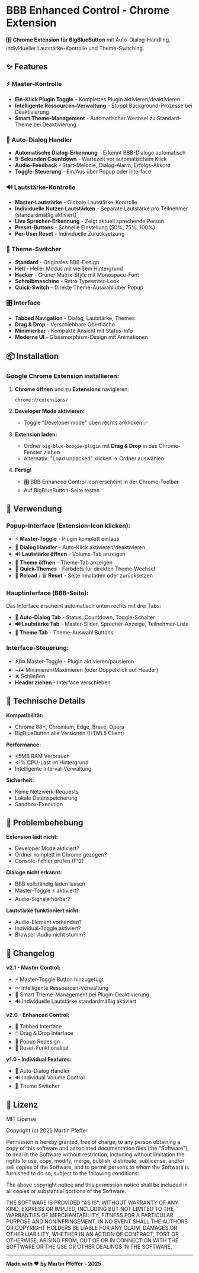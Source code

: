 # BBB Enhanced Control - Chrome Extension

🎛️ **Chrome Extension für BigBlueButton** mit Auto-Dialog-Handling, individueller Lautstärke-Kontrolle und Theme-Switching.

## ✨ Features

### ⚡ Master-Kontrolle
- **Ein-Klick Plugin Toggle** - Komplettes Plugin aktivieren/deaktivieren
- **Intelligente Ressourcen-Verwaltung** - Stoppt Background-Prozesse bei Deaktivierung
- **Smart Theme-Management** - Automatischer Wechsel zu Standard-Theme bei Deaktivierung

### 🤖 Auto-Dialog Handler
- **Automatische Dialog-Erkennung** - Erkennt BBB-Dialoge automatisch
- **5-Sekunden Countdown** - Wartezeit vor automatischem Klick
- **Audio-Feedback** - Start-Melodie, Dialog-Alarm, Erfolgs-Akkord
- **Toggle-Steuerung** - Ein/Aus über Popup oder Interface

### 🔊 Lautstärke-Kontrolle
- **Master-Lautstärke** - Globale Lautstärke-Kontrolle
- **Individuelle Nutzer-Lautstärken** - Separate Lautstärke pro Teilnehmer (standardmäßig aktiviert)
- **Live Sprecher-Erkennung** - Zeigt aktuell sprechende Person
- **Preset-Buttons** - Schnelle Einstellung (50%, 75%, 100%)
- **Per-User Reset** - Individuelle Zurücksetzung

### 🎨 Theme-Switcher
- **Standard** - Originales BBB-Design
- **Hell** - Heller Modus mit weißem Hintergrund
- **Hacker** - Grüner Matrix-Style mit Monospace-Font
- **Schreibmaschine** - Retro Typewriter-Look
- **Quick-Switch** - Direkte Theme-Auswahl über Popup

### 🎛️ Interface
- **Tabbed Navigation** - Dialog, Lautstärke, Themes
- **Drag & Drop** - Verschiebbare Oberfläche
- **Minimierbar** - Kompakte Ansicht mit Status-Info
- **Moderne UI** - Glassmorphism-Design mit Animationen

## 📦 Installation

### Google Chrome Extension installieren:

1. **Chrome öffnen** und zu **Extensions** navigieren:
   ```
   chrome://extensions/
   ```

2. **Developer Mode aktivieren:**
   - Toggle "Developer mode" oben rechts anklicken ✅

3. **Extension laden:**
   - Ordner `big-blue-boogie-plugin` mit **Drag & Drop** in das Chrome-Fenster ziehen
   - Alternativ: "Load unpacked" klicken → Ordner auswählen

4. **Fertig!**
   - 🎛️ BBB Enhanced Control Icon erscheint in der Chrome-Toolbar
   - Auf BigBlueButton-Seite testen

## 🎯 Verwendung

### Popup-Interface (Extension-Icon klicken):
- ⚡ **Master-Toggle** - Plugin komplett ein/aus
- 🤖 **Dialog Handler** - Auto-Klick aktivieren/deaktivieren
- 🔊 **Lautstärke öffnen** - Volume-Tab anzeigen
- 🎨 **Theme öffnen** - Theme-Tab anzeigen
- 🎨 **Quick-Themes** - Farbdots für direkten Theme-Wechsel
- 🔄 **Reload** / 🗑️ **Reset** - Seite neu laden oder zurücksetzen

### Hauptinterface (BBB-Seite):
Das Interface erscheint automatisch unten rechts mit drei Tabs:

- **🤖 Auto-Dialog Tab** - Status, Countdown, Toggle-Schalter
- **🔊 Lautstärke Tab** - Master-Slider, Sprecher-Anzeige, Teilnehmer-Liste
- **🎨 Theme Tab** - Theme-Auswahl Buttons

### Interface-Steuerung:
- **⚡/💤** Master-Toggle - Plugin aktivieren/pausieren
- **−/+** Minimieren/Maximieren (oder Doppelklick auf Header)
- **✕** Schließen
- **Header ziehen** - Interface verschieben

## 🔧 Technische Details

**Kompatibilität:**
- Chrome 88+, Chromium, Edge, Brave, Opera
- BigBlueButton alle Versionen (HTML5 Client)

**Performance:**
- <5MB RAM Verbrauch
- <1% CPU-Last im Hintergrund
- Intelligente Interval-Verwaltung

**Sicherheit:**
- Keine Netzwerk-Requests
- Lokale Datenspeicherung
- Sandbox-Execution

## 🐛 Problembehebung

**Extension lädt nicht:**
- Developer Mode aktiviert?
- Ordner komplett in Chrome gezogen?
- Console-Fehler prüfen (F12)

**Dialoge nicht erkannt:**
- BBB vollständig laden lassen
- Master-Toggle ⚡ aktiviert?
- Audio-Signale hörbar?

**Lautstärke funktioniert nicht:**
- Audio-Element vorhanden?
- Individual-Toggle aktiviert?
- Browser-Audio nicht stumm?

## 📝 Changelog

**v2.1 - Master Control:**
- ⚡ Master-Toggle Button hinzugefügt
- 💤 Intelligente Ressourcen-Verwaltung
- 🎨 Smart Theme-Management bei Plugin-Deaktivierung
- 🔊 Individuelle Lautstärke standardmäßig aktiviert

**v2.0 - Enhanced Control:**
- 📱 Tabbed Interface
- 🖱️ Drag & Drop Interface
- 🎨 Popup Redesign
- 🔄 Reset-Funktionalität

**v1.0 - Individual Features:**
- 🤖 Auto-Dialog Handler
- 🔊 Individual Volume Control
- 🎨 Theme Switcher

## 📄 Lizenz

MIT License

Copyright (c) 2025 Martin Pfeffer

Permission is hereby granted, free of charge, to any person obtaining a copy
of this software and associated documentation files (the "Software"), to deal
in the Software without restriction, including without limitation the rights
to use, copy, modify, merge, publish, distribute, sublicense, and/or sell
copies of the Software, and to permit persons to whom the Software is
furnished to do so, subject to the following conditions:

The above copyright notice and this permission notice shall be included in all
copies or substantial portions of the Software.

THE SOFTWARE IS PROVIDED "AS IS", WITHOUT WARRANTY OF ANY KIND, EXPRESS OR
IMPLIED, INCLUDING BUT NOT LIMITED TO THE WARRANTIES OF MERCHANTABILITY,
FITNESS FOR A PARTICULAR PURPOSE AND NONINFRINGEMENT. IN NO EVENT SHALL THE
AUTHORS OR COPYRIGHT HOLDERS BE LIABLE FOR ANY CLAIM, DAMAGES OR OTHER
LIABILITY, WHETHER IN AN ACTION OF CONTRACT, TORT OR OTHERWISE, ARISING FROM,
OUT OF OR IN CONNECTION WITH THE SOFTWARE OR THE USE OR OTHER DEALINGS IN THE
SOFTWARE.

---

**Made with ❤️ by Martin Pfeffer - 2025**